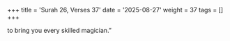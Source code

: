 +++
title = 'Surah 26, Verses 37'
date = '2025-08-27'
weight = 37
tags = []
+++

to bring you every skilled magician.”
